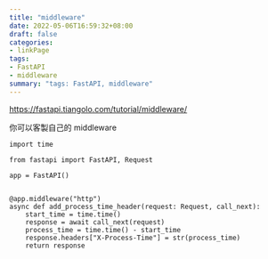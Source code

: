 ```yaml
---
title: "middleware"
date: 2022-05-06T16:59:32+08:00
draft: false
categories:
- linkPage
tags:
- FastAPI
- middleware
summary: "tags: FastAPI, middleware"
---
```

https://fastapi.tiangolo.com/tutorial/middleware/

你可以客製自己的 middleware 

```python=
import time

from fastapi import FastAPI, Request

app = FastAPI()


@app.middleware("http")
async def add_process_time_header(request: Request, call_next):
    start_time = time.time()
    response = await call_next(request)
    process_time = time.time() - start_time
    response.headers["X-Process-Time"] = str(process_time)
    return response

```

